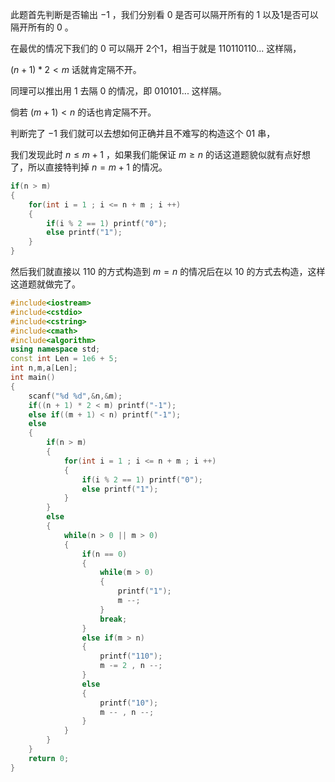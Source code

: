 此题首先判断是否输出 $-1$ ，我们分别看 $0$ 是否可以隔开所有的 $1$ 以及$1$是否可以隔开所有的 $0$ 。  

在最优的情况下我们的 $0$ 可以隔开 $2$个$1$，相当于就是 $110110110...$ 这样隔，  

$(n + 1) * 2 < m$ 话就肯定隔不开。  

同理可以推出用 $1$ 去隔 $0$ 的情况，即 $010101...$ 这样隔。  

倘若 $(m + 1) < n$ 的话也肯定隔不开。  

判断完了 $-1$ 我们就可以去想如何正确并且不难写的构造这个 $01$ 串，  

我们发现此时 $n \leq m + 1$ ，如果我们能保证 $m \geq n$ 的话这道题貌似就有点好想了，所以直接特判掉 $n = m + 1$ 的情况。  

```cpp
if(n > m) 
{
	for(int i = 1 ; i <= n + m ; i ++)
	{
		if(i % 2 == 1) printf("0");
		else printf("1");
	}
}
```
然后我们就直接以 $110$ 的方式构造到 $m = n$ 的情况后在以 $10$ 的方式去构造，这样这道题就做完了。  
```cpp
#include<iostream>
#include<cstdio>
#include<cstring>
#include<cmath>
#include<algorithm>
using namespace std;
const int Len = 1e6 + 5;
int n,m,a[Len];
int main()
{
	scanf("%d %d",&n,&m);
	if((n + 1) * 2 < m) printf("-1");
	else if((m + 1) < n) printf("-1");
	else
	{
		if(n > m) 
		{
			for(int i = 1 ; i <= n + m ; i ++)
			{
				if(i % 2 == 1) printf("0");
				else printf("1");
			}
		}
		else
		{
			while(n > 0 || m > 0)
			{
				if(n == 0)
				{
					while(m > 0) 
					{
						printf("1");
						m --;
					}
					break;
				}
				else if(m > n) 
				{
					printf("110");
					m -= 2 , n --;
				}
				else 
				{
					printf("10");
					m -- , n --;
				}
			}
		}
	}
	return 0;
}
```